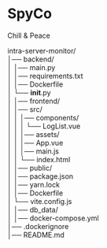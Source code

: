 # SpyCo

Chill & Peace

intra-server-monitor/           
│── backend/                  
│   │── main.py               
│   │── requirements.txt         
│   │── Dockerfile          
│   └── __init__.py              
│
│── frontend/                 
│   │── src/                   
│   │   │── components/           
│   │   │   └── LogList.vue       
│   │   │── assets/               
│   │   │── App.vue                  
│   │   │── main.js              
│   │   └── index.html              
│   │── public/                      
│   │── package.json                
│   │── yarn.lock                   
│   │── Dockerfile                  
│   └── vite.config.js             
│
│── db_data/                         
│
│── docker-compose.yml               
│── .dockerignore                      
│── README.md                
